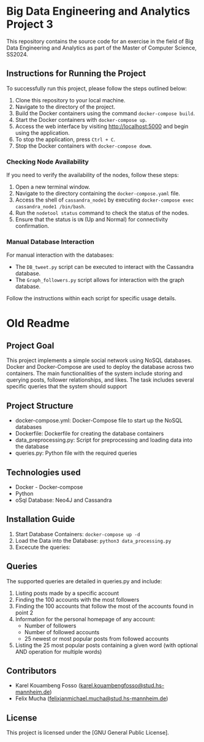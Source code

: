 # Big Data Engineering and Analytics Project 3
This repository contains the source code for an exercise in the field of Big Data Engineering and Analytics as part of the Master of Computer Science, SS2024.

## Instructions for Running the Project

To successfully run this project, please follow the steps outlined below:

1. Clone this repository to your local machine.
2. Navigate to the directory of the project.
3. Build the Docker containers using the command `docker-compose build`.
4. Start the Docker containers with `docker-compose up`.
5. Access the web interface by visiting [http://localhost:5000](http://localhost:5000) and begin using the application.
6. To stop the application, press `Ctrl + C`.
7. Stop the Docker containers with `docker-compose dowm`.

### Checking Node Availability

If you need to verify the availability of the nodes, follow these steps:

1. Open a new terminal window.
2. Navigate to the directory containing the `docker-compose.yaml` file.
3. Access the shell of `cassandra_node1` by executing `docker-compose exec cassandra_node1 /bin/bash`.
4. Run the `nodetool status` command to check the status of the nodes.
5. Ensure that the status is `UN` (Up and Normal) for connectivity confirmation.

### Manual Database Interaction

For manual interaction with the databases:

- The `DB_tweet.py` script can be executed to interact with the Cassandra database.
- The `Graph_followers.py` script allows for interaction with the graph database.

Follow the instructions within each script for specific usage details.











# Old Readme



## Project Goal
This project implements a simple social network using NoSQL databases. Docker and Docker-Compose are used to deploy the database across two containers. The main functionalities of the system include storing and querying posts, follower relationships, and likes. The task includes several specific queries that the system should support


## Project Structure
- docker-compose.yml: Docker-Compose file to start up the NoSQL databases
- Dockerfile: Dockerfile for creating the database containers
- data_preprocessing.py: Script for preprocessing and loading data into the database
- queries.py: Python file with the required queries


## Technologies used
- Docker - Docker-compose
-  Python
-   oSql Database: Neo4J and Cassandra


## Installation Guide
1. Start Database Containers: `docker-compose up -d`
2. Load the Data into the Database: `python3 data_processing.py`
3. Excecute the queries:


## Queries
The supported queries are detailed in queries.py and include:
1. Listing posts made by a specific account
2. Finding the 100 accounts with the most followers
3. Finding the 100 accounts that follow the most of the accounts found in point 2
4. Information for the personal homepage of any account:
   - Number of followers
   - Number of followed accounts
   - 25 newest or most popular posts from followed accounts
5. Listing the 25 most popular posts containing a given word (with optional AND operation for multiple words)


## Contributors
- Karel Kouambeng Fosso (karel.kouambengfosso@stud.hs-mannheim.de)
- Felix Mucha (felixjanmichael.mucha@stud.hs-mannheim.de)

## License
This project is licensed under the [GNU General Public License].